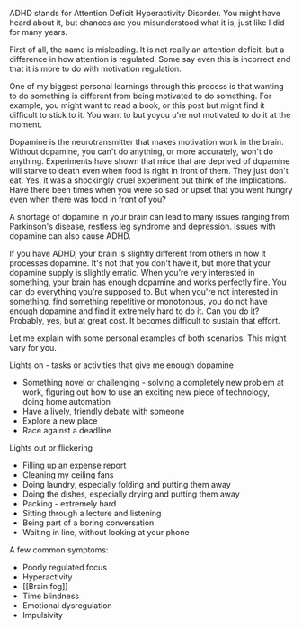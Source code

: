 ADHD stands for Attention Deficit Hyperactivity Disorder. You might have heard about it, but chances are you misunderstood what it is, just like I did for many years.

First of all, the name is misleading. It is not really an attention deficit, but a difference in how attention is regulated. Some say even this is incorrect and that it is more to do with motivation regulation.

One of my biggest personal learnings through this process is that wanting to do something is different from being motivated to do something. For example, you might want to read a book, or this post but might find it difficult to stick to it. You want to but yoyou u're not motivated to do it at the moment.

Dopamine is the neurotransmitter that makes motivation work in the brain. Without dopamine, you can't do anything, or more accurately, won't do anything. Experiments have shown that mice that are deprived of dopamine will starve to death even when food is right in front of them. They just don't eat. Yes, it was a shockingly cruel experiment but think of the implications. Have there been times when you were so sad or upset that you went hungry even when there was food in front of you?

A shortage of dopamine in your brain can lead to many issues ranging from Parkinson's disease, restless leg syndrome and depression. Issues with dopamine can also cause ADHD.

If you have ADHD, your brain is slightly different from others in how it processes dopamine. It's not that you don't have it, but more that your dopamine supply is slightly erratic. When you're very interested in something, your brain has enough dopamine and works perfectly fine. You can do everything you're supposed to. But when you're not interested in something, find something repetitive or monotonous, you do not have enough dopamine and find it extremely hard to do it. Can you do it? Probably, yes, but at great cost. It becomes difficult to sustain that effort.

Let me explain with some personal examples of both scenarios. This might vary for you.

Lights on - tasks or activities that give me enough dopamine

- Something novel or challenging - solving a completely new problem at work, figuring out how to use an exciting new piece of technology, doing home automation
- Have a lively, friendly debate with someone
- Explore a new place
- Race against a deadline

Lights out or flickering

- Filling up an expense report
- Cleaning my ceiling fans
- Doing laundry, especially folding and putting them away
- Doing the dishes, especially drying and putting them away
- Packing - extremely hard
- Sitting through a lecture and listening
- Being part of a boring conversation
- Waiting in line, without looking at your phone

A few common symptoms:

- Poorly regulated focus
- Hyperactivity
- [[Brain fog]]
- Time blindness
- Emotional dysregulation
- Impulsivity